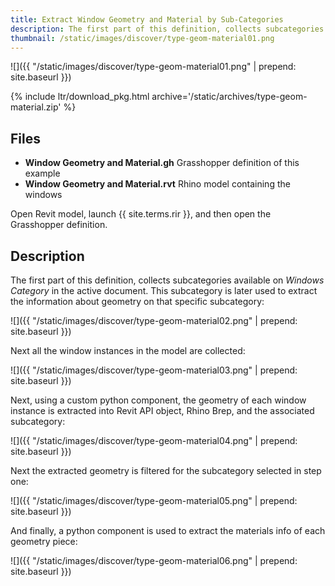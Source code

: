 ```yaml
---
title: Extract Window Geometry and Material by Sub-Categories
description: The first part of this definition, collects subcategories available on *Windows Category* in the active document
thumbnail: /static/images/discover/type-geom-material01.png
---
```



<!-- intro video -->
![]({{ "/static/images/discover/type-geom-material01.png" | prepend: site.baseurl }})


{% include ltr/download_pkg.html archive='/static/archives/type-geom-material.zip' %}


## Files
- **Window Geometry and Material.gh** Grasshopper definition of this example
- **Window Geometry and Material.rvt** Rhino model containing the windows

Open Revit model, launch {{ site.terms.rir }}, and then open the Grasshopper definition.

## Description

The first part of this definition, collects subcategories available on *Windows Category* in the active document. This subcategory is later used to extract the information about geometry on that specific subcategory:

![]({{ "/static/images/discover/type-geom-material02.png" | prepend: site.baseurl }})

Next all the window instances in the model are collected:

![]({{ "/static/images/discover/type-geom-material03.png" | prepend: site.baseurl }})

Next, using a custom python component, the geometry of each window instance is extracted into Revit API object, Rhino Brep, and the associated subcategory:

![]({{ "/static/images/discover/type-geom-material04.png" | prepend: site.baseurl }})

Next the extracted geometry is filtered for the subcategory selected in step one:

![]({{ "/static/images/discover/type-geom-material05.png" | prepend: site.baseurl }})

And finally, a python component is used to extract the materials info of each geometry piece:

![]({{ "/static/images/discover/type-geom-material06.png" | prepend: site.baseurl }})
